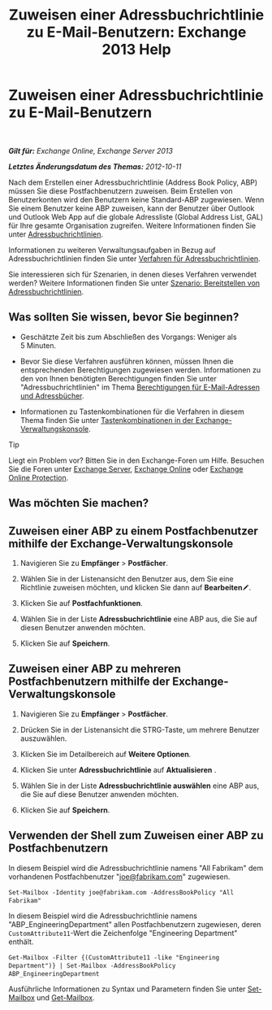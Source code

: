 ﻿---
title: 'Zuweisen einer Adressbuchrichtlinie zu E-Mail-Benutzern: Exchange 2013 Help'
TOCTitle: Zuweisen einer Adressbuchrichtlinie zu E-Mail-Benutzern
ms:assetid: bdfe6575-24c0-47d0-9cfb-ece910db248b
ms:mtpsurl: https://technet.microsoft.com/de-de/library/Hh529942(v=EXCHG.150)
ms:contentKeyID: 50476594
ms.date: 04/24/2018
mtps_version: v=EXCHG.150
ms.translationtype: HT
---

# Zuweisen einer Adressbuchrichtlinie zu E-Mail-Benutzern

 

_**Gilt für:** Exchange Online, Exchange Server 2013_

_**Letztes Änderungsdatum des Themas:** 2012-10-11_

Nach dem Erstellen einer Adressbuchrichtlinie (Address Book Policy, ABP) müssen Sie diese Postfachbenutzern zuweisen. Beim Erstellen von Benutzerkonten wird den Benutzern keine Standard-ABP zugewiesen. Wenn Sie einem Benutzer keine ABP zuweisen, kann der Benutzer über Outlook und Outlook Web App auf die globale Adressliste (Global Address List, GAL) für Ihre gesamte Organisation zugreifen. Weitere Informationen finden Sie unter [Adressbuchrichtlinien](https://technet.microsoft.com/de-de/library/Hh529948(v=EXCHG.150)).

Informationen zu weiteren Verwaltungsaufgaben in Bezug auf Adressbuchrichtlinien finden Sie unter [Verfahren für Adressbuchrichtlinien](address-book-policy-procedures-exchange-2013-help.md).

Sie interessieren sich für Szenarien, in denen dieses Verfahren verwendet werden? Weitere Informationen finden Sie unter [Szenario: Bereitstellen von Adressbuchrichtlinien](scenario-deploying-https://docs.microsoft.com/de-de/exchange/address-books/address-book-policies/address-book-policies).

## Was sollten Sie wissen, bevor Sie beginnen?

  - Geschätzte Zeit bis zum Abschließen des Vorgangs: Weniger als 5 Minuten.

  - Bevor Sie diese Verfahren ausführen können, müssen Ihnen die entsprechenden Berechtigungen zugewiesen werden. Informationen zu den von Ihnen benötigten Berechtigungen finden Sie unter "Adressbuchrichtlinien" im Thema [Berechtigungen für E-Mail-Adressen und Adressbücher](email-address-and-address-book-permissions-exchange-2013-help.md).

  - Informationen zu Tastenkombinationen für die Verfahren in diesem Thema finden Sie unter [Tastenkombinationen in der Exchange-Verwaltungskonsole](keyboard-shortcuts-in-the-exchange-admin-center-exchange-online-protection-help.md).


> [!TIP]
> Liegt ein Problem vor? Bitten Sie in den Exchange-Foren um Hilfe. Besuchen Sie die Foren unter <A href="https://go.microsoft.com/fwlink/p/?linkid=60612">Exchange Server</A>, <A href="https://go.microsoft.com/fwlink/p/?linkid=267542">Exchange Online</A> oder <A href="https://go.microsoft.com/fwlink/p/?linkid=285351">Exchange Online Protection</A>.



## Was möchten Sie machen?

## Zuweisen einer ABP zu einem Postfachbenutzer mithilfe der Exchange-Verwaltungskonsole

1.  Navigieren Sie zu **Empfänger** \> **Postfächer**.

2.  Wählen Sie in der Listenansicht den Benutzer aus, dem Sie eine Richtlinie zuweisen möchten, und klicken Sie dann auf **Bearbeiten**![Bearbeitungssymbol](images/Bb124582.6f53ccb2-1f13-4c02-bea0-30690e6ea71d(EXCHG.150).gif "Bearbeitungssymbol").

3.  Klicken Sie auf **Postfachfunktionen**.

4.  Wählen Sie in der Liste **Adressbuchrichtlinie** eine ABP aus, die Sie auf diesen Benutzer anwenden möchten.

5.  Klicken Sie auf **Speichern**.

## Zuweisen einer ABP zu mehreren Postfachbenutzern mithilfe der Exchange-Verwaltungskonsole

1.  Navigieren Sie zu **Empfänger** \> **Postfächer**.

2.  Drücken Sie in der Listenansicht die STRG-Taste, um mehrere Benutzer auszuwählen.

3.  Klicken Sie im Detailbereich auf **Weitere Optionen**.

4.  Klicken Sie unter **Adressbuchrichtlinie** auf **Aktualisieren** .

5.  Wählen Sie in der Liste **Adressbuchrichtlinie auswählen** eine ABP aus, die Sie auf diese Benutzer anwenden möchten.

6.  Klicken Sie auf **Speichern**.

## Verwenden der Shell zum Zuweisen einer ABP zu Postfachbenutzern

In diesem Beispiel wird die Adressbuchrichtlinie namens "All Fabrikam" dem vorhandenen Postfachbenutzer "joe@fabrikam.com" zugewiesen.

    Set-Mailbox -Identity joe@fabrikam.com -AddressBookPolicy "All Fabrikam"

In diesem Beispiel wird die Adressbuchrichtlinie namens "ABP\_EngineeringDepartment" allen Postfachbenutzern zugewiesen, deren `CustomAttribute11`-Wert die Zeichenfolge "Engineering Department" enthält.

    Get-Mailbox -Filter {(CustomAttribute11 -like "Engineering Department")} | Set-Mailbox -AddressBookPolicy ABP_EngineeringDepartment

Ausführliche Informationen zu Syntax und Parametern finden Sie unter [Set-Mailbox](https://technet.microsoft.com/de-de/library/bb123981\(v=exchg.150\)) und [Get-Mailbox](https://technet.microsoft.com/de-de/library/bb123685\(v=exchg.150\)).

